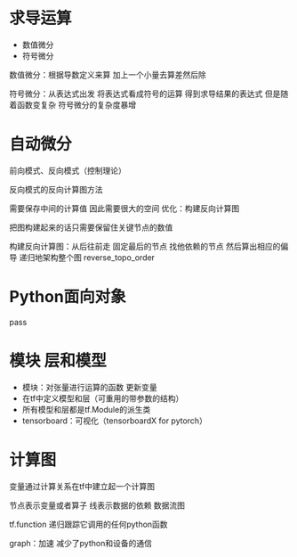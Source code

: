 # 求导运算

* 数值微分
* 符号微分

数值微分：根据导数定义来算 加上一个小量去算差然后除

符号微分：从表达式出发 将表达式看成符号的运算 得到求导结果的表达式 但是随着函数变复杂 符号微分的复杂度暴增

# 自动微分

前向模式、反向模式（控制理论）

反向模式的反向计算图方法

需要保存中间的计算值 因此需要很大的空间 优化：构建反向计算图

把图构建起来的话只需要保留住关键节点的数值 

构建反向计算图：从后往前走 固定最后的节点 找他依赖的节点 然后算出相应的偏导 递归地架构整个图 reverse_topo_order

# Python面向对象

pass

# 模块 层和模型

* 模块：对张量进行运算的函数 更新变量
* 在tf中定义模型和层（可重用的带参数的结构）
* 所有模型和层都是tf.Module的派生类
* tensorboard：可视化（tensorboardX for pytorch）

# 计算图

变量通过计算关系在tf中建立起一个计算图

节点表示变量或者算子 线表示数据的依赖 数据流图

tf.function 递归跟踪它调用的任何python函数

graph：加速 减少了python和设备的通信

